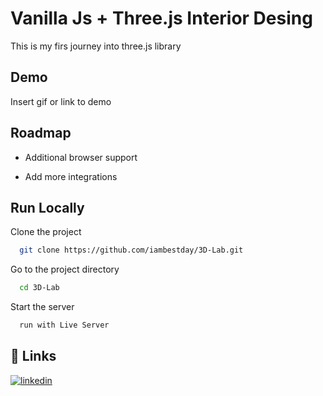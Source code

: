 
# Vanilla Js + Three.js Interior Desing

This is my firs journey into three.js library




## Demo

Insert gif or link to demo


## Roadmap

- Additional browser support

- Add more integrations


## Run Locally

Clone the project

```bash
  git clone https://github.com/iambestday/3D-Lab.git
```

Go to the project directory

```bash
  cd 3D-Lab
```

Start the server

```bash
  run with Live Server
```


## 🔗 Links
[![linkedin](https://img.shields.io/badge/linkedin-0A66C2?style=for-the-badge&logo=linkedin&logoColor=white)](https://www.linkedin.com/in/behrouz-asghari/)

